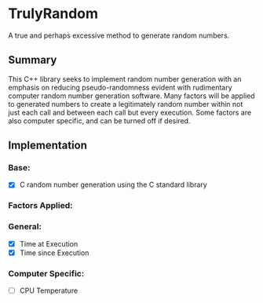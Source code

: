 # TrulyRandom
A true and perhaps excessive method to generate random numbers.

## Summary

This C++ library seeks to implement random number generation with an emphasis on reducing pseudo-randomness evident with rudimentary computer random number generation software. Many factors will be applied to generated numbers to create a legitimately random number within not just each call and between each call but every execution. Some factors are also computer specific, and can be turned off if desired.

## Implementation

### Base:
- [x] C random number generation using the C standard library

### Factors Applied:

### General:
- [x] Time at Execution
- [x] Time since Execution

### Computer Specific:
- [ ] CPU Temperature
